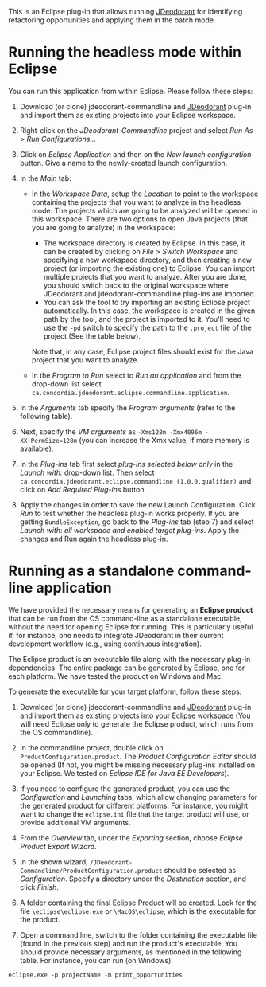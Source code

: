 This is an Eclipse plug-in that allows running [JDeodorant](https://github.com/tsantalis/JDeodorant) for identifying refactoring opportunities and applying them in the batch mode.

# Running the headless mode within Eclipse
You can run this application from within Eclipse. Please follow these steps:

1. Download (or clone) jdeodorant-commandline and [JDeodorant](https://github.com/tsantalis/JDeodorant) plug-in and import them as existing projects into your Eclipse workspace.

2. Right-click on the *JDeodorant-Commandline* project and select *Run As* > *Run Configurations...*

3. Click on *Eclipse Application* and then on the *New launch configuration* button. Give a name to the newly-created launch configuration.

4. In the *Main* tab:
    * In the *Workspace Data*, setup the *Location* to point to the workspace containing the projects that you want to analyze in the headless mode.
	The projects which are going to be analyzed will be opened in this workspace. 
	There are two options to open Java projects (that you are going to analyze) in the workspace:
		- The workspace directory is created by Eclipse. In this case, it can be created by clicking on *File* > *Switch Workspace* and specifying a new workspace directory, and then creating a new project (or importing the existing one) to Eclipse.
    You can import multiple projects that you want to analyze.
		After you are done, you should switch back to the original workspace where JDeodorant and jdeodorant-commandline plug-ins are imported.
		- You can ask the tool to try importing an existing Eclipse project automatically. In this case, the workspace is created in the given path by the tool, and the project is imported to it. You'll need to use the `-pd` switch to specify the path to the `.project` file of the project (See the table below).
	
        Note that, in any case, Eclipse project files should exist for the Java project that you want to analyze.
	* In the *Program to Run* select to *Run an application* and from the drop-down list select `ca.concordia.jdeodorant.eclipse.commandline.application`.

5. In the *Arguments* tab specify the *Program arguments* (refer to the following table).

6. Next, specify the *VM arguments* as `-Xms128m -Xmx4096m -XX:PermSize=128m` (you can increase the Xmx value, if more memory is available).

7. In the *Plug-ins* tab first select *plug-ins selected below only* in the *Launch with:* drop-down list. Then select `ca.concordia.jdeodorant.eclipse.commandline (1.0.0.qualifier)` and click on *Add Required Plug-ins* button.

8. Apply the changes in order to save the new Launch Configuration.
Click *Run* to test whether the headless plug-in works properly. If you are getting `BundleException`, go back to the *Plug-ins* tab (step 7) and select *Launch with*: *all workspace and enabled target plug-ins*. Apply the changes and Run again the headless plug-in.

# Running as a standalone command-line application 

We have provided the necessary means for generating an **Eclipse product** that can be run from the OS command-line as a standalone executable, without the need for opening Eclipse for running. This is particularly useful if, for instance, one needs to integrate JDeodorant in their current development workflow (e.g., using continuous integration). 

The Eclipse product is an executable file along with the necessary plug-in dependencies. The entire package can be generated by Eclipse, one for each platform. We have tested the product on Windows and Mac. 

To generate the executable for your target platform, follow these steps:

  1. Download (or clone) jdeodorant-commandline and [JDeodorant](https://github.com/tsantalis/JDeodorant) plug-in and import them as existing projects into your Eclipse workspace
  (You will need Eclipse only to generate the Eclipse product, which runs from the OS commandline).

  2. In the commandline project, double click on `ProductConfiguration.product`. The *Product Configuration Editor* should be opened (If not, you might be missing necessary plug-ins installed on your Eclipse. We tested on *Eclipse IDE for Java EE Developers*).

  3. If you need to configure the generated product, you can use the *Configuration* and *Launching* tabs, which allow changing parameters for the generated product for different platforms. For instance, you might want to change the `eclipse.ini` file that the target product will use, or provide additional VM arguments.

  4. From the *Overview* tab, under the *Exporting* section, choose *Eclipse Product Export Wizard*.

  5. In the shown wizard, `/JDeodorant-Commandline/ProductConfiguration.product` should be selected as *Configuration*. Specify a directory under the *Destination* section, and click *Finish*.

  6. A folder containing the final Eclipse Product will be created. Look for the file `\eclipse\eclipse.exe` or `\MacOS\eclipse`, which is the executable for the product.

  7. Open a command line, switch to the folder containing the executable file (found in the previous step) and run the product's executable. You should provide necessary arguments, as mentioned in the following table. For instance, you can run (on Windows):

  ```
  eclipse.exe -p projectName -m print_opportunities
  ```
